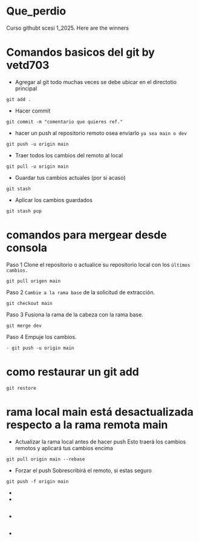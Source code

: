 # Que_perdio
Curso githubt scesi 1_2025. Here are the winners
# Comandos basicos del git by vetd703
- Agregar al git todo muchas veces se debe ubicar en el directotio principal
```makdown
git add .
```
- Hacer commit 
```makdown
git commit -m "comentario que quieres ref."
```
- hacer un push al repositorio remoto osea enviarlo `ya sea main o dev`
```makdown
git push -u origin main
```
- Traer todos los cambios del remoto al local
```makdown
git pull -u origin main
```
- Guardar tus cambios actuales (por si acaso)
```makdown
git stash
```
- Aplicar los cambios guardados
```makdown
git stash pop
```

# comandos para mergear desde consola
Paso 1 Clone el repositorio o actualice su repositorio local con los `últimos cambios.`

```makdown
git pull origen main
```
Paso 2 `Cambie a la rama base` de la solicitud de extracción.
```makdown
git checkout main
```
Paso 3 Fusiona la rama de la cabeza con la rama base.
```makdown
git merge dev
```
Paso 4 Empuje los cambios.
```makdown
- git push -u origin main
```
# como restaurar un git add
```makdown
git restore
```
# rama local main está desactualizada respecto a la rama remota main
- Actualizar la rama local antes de hacer push Esto traerá los cambios remotos y aplicará tus cambios encima
```makdown
git pull origin main --rebase
```
-  Forzar el push Sobrescribirá el remoto, si estas seguro
```makdown
git push -f origin main
```
- 
- 
```makdown

```
- 
```makdown

```
- 

